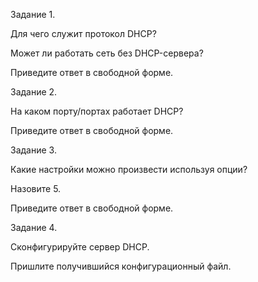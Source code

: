 Задание 1.


Для чего служит протокол DHCP?

Может ли работать сеть без DHCP-сервера?

Приведите ответ в свободной форме.

Задание 2.


На каком порту/портах работает DHCP?

Приведите ответ в свободной форме.

Задание 3.


Какие настройки можно произвести используя опции?

Назовите 5.

Приведите ответ в свободной форме.

Задание 4.


Сконфигурируйте сервер DHCP.

Пришлите получившийся конфигурационный файл.

